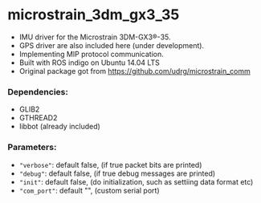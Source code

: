 # microstrain_3dm_gx3_35

* IMU driver for the Microstrain 3DM-GX3®-35.
* GPS driver are also included here (under development).
* Implementing MIP protocol communication.
* Built with ROS indigo on Ubuntu 14.04 LTS
* Original package got from https://github.com/udrg/microstrain_comm

### Dependencies:
* GLIB2
* GTHREAD2
* libbot (already included)

### Parameters:
* `"verbose"`: default false, (if true packet bits are printed)
* `"debug"`: default false, (if true debug messages are printed)
* `"init"`: default false, (do initialization, such as settiing data format etc)
* `"com_port"`: default "", (custom serial port)
